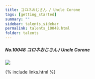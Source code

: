 ```yaml
---
title: コロネおじさん / Uncle Corone
tags: [getting_started]
summary: ""
sidebar: talents_sidebar
permalink: talents_10048.html
folder: talents
---
```



##### No.10048 コロネおじさん / Uncle Corone  

![](https://yt3.ggpht.com/ytc/AKedOLTrrLXBhXjonHqbcRrIzvRMF2iMXS2MHI7pxB618g=s176-c-k-c0x00ffffff-no-rj)





{% include links.html %}
